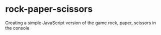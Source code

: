 # rock-paper-scissors

Creating a simple JavaScript version of the game rock, paper, scissors in the console